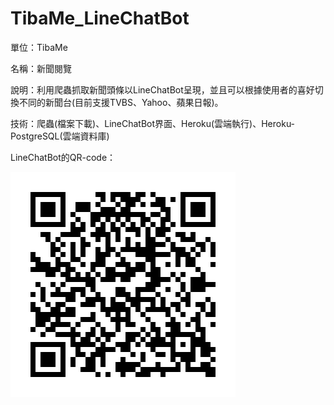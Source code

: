 # TibaMe_LineChatBot
單位：TibaMe

名稱：新聞閱覽

說明：利用爬蟲抓取新聞頭條以LineChatBot呈現，並且可以根據使用者的喜好切換不同的新聞台(目前支援TVBS、Yahoo、蘋果日報)。

技術：爬蟲(檔案下載)、LineChatBot界面、Heroku(雲端執行)、Heroku-PostgreSQL(雲端資料庫)

LineChatBot的QR-code：

![image](https://github.com/maurercartan/TibaMe_LineChatBot/blob/master/qr_code.png)
